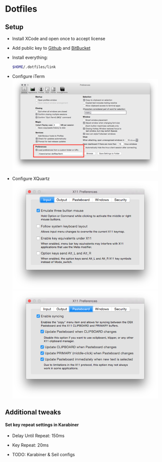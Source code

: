 # Dotfiles

## Setup

- Install XCode and open once to accept license

- Add public key to [Github](https://github.com/settings/ssh) and [BitBucket](https://bitbucket.org/account/user/disusered/ssh-keys/)

- Install everything:
    ```bash
    $HOME/.dotfiles/link
    ```

- Configure iTerm
  ![iTerm2 Configuration](https://raw.githubusercontent.com/disusered/dotfiles/docs/images/iterm.png "iTerm2 Configuration")

- Configure XQuartz
  ![XQuartz Configuration](https://raw.githubusercontent.com/disusered/dotfiles/docs/images/xquartz-input.png "iTerm2 Configuration")
  ![XQuartz Configuration](https://raw.githubusercontent.com/disusered/dotfiles/docs/images/xquartz-pasteboard.png "iTerm2 Configuration")

## Additional tweaks

#### Set key repeat settings in Karabiner
- Delay Until Repeat: 150ms
- Key Repeat: 20ms

- TODO: Karabiner & Seil configs
